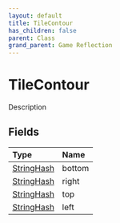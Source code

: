 ```yaml
---
layout: default
title: TileContour
has_children: false
parent: Class
grand_parent: Game Reflection
---
```

# TileContour
Description 

## Fields

| Type | Name |
|:----------|:--------------|
| [StringHash](/riftbreaker-wiki/docs/game-reflection/classes/string_hash/) | bottom |
| [StringHash](/riftbreaker-wiki/docs/game-reflection/classes/string_hash/) | right |
| [StringHash](/riftbreaker-wiki/docs/game-reflection/classes/string_hash/) | top |
| [StringHash](/riftbreaker-wiki/docs/game-reflection/classes/string_hash/) | left |


